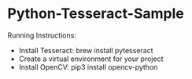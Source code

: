# Python-Tesseract-Sample

Running Instructions:

- Install Tesseract: brew install pytesseract
- Create a virtual environment for your project
- Install OpenCV: pip3 install opencv-python

